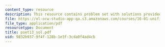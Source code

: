 ```yaml
---
content_type: resource
description: This resource contains problem set with solutions provided by the professor.
file: https://ol-ocw-studio-app-qa.s3.amazonaws.com/courses/16-01-unified-engineering-i-ii-iii-iv-fall-2005-spring-2006/9832b9379f4f128b1e3f3cda0f4ad4cb_pset13_sol.pdf
file_type: application/pdf
resourcetype: Document
title: pset13_sol.pdf
uid: 9832b937-9f4f-128b-1e3f-3cda0f4ad4cb
---
```

